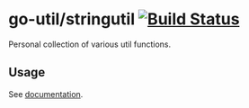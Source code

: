 # go-util/stringutil [![Build Status](https://travis-ci.org/frozzare/go-util.svg?branch=master)](https://travis-ci.org/frozzare/go-util)

Personal collection of various util functions.

## Usage

See [documentation](https://godoc.org/github.com/frozzare/go-util/stringutil).